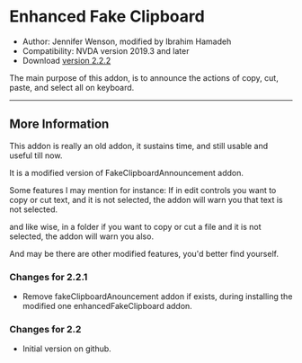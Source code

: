 # Enhanced Fake Clipboard #

*	Author: Jennifer Wenson, modified by Ibrahim Hamadeh
*	Compatibility: NVDA version 2019.3 and later
*	Download [version 2.2.2][1]

The main purpose of this addon, is to announce the actions of copy, cut, paste, and select all on keyboard.

***

## More Information

This addon is really an old addon, it sustains time, and still usable and useful till now.

It is a modified version of FakeClipboardAnnouncement addon.

Some features I may mention for instance: If in edit controls you want to copy or cut text, and it is not selected, the addon will warn you that text is not selected.

and like wise, in a folder if you want to copy or cut a file and it is not selected, the addon will warn you also. 

And may be there are other modified features, you'd  better find yourself.

### Changes for 2.2.1 ###

*	Remove fakeClipboardAnouncement addon if exists, during installing the modified one enhancedFakeClipboard addon.

### Changes for 2.2 ###

*	Initial version on github.

[1]: https://github.com/ibrahim-s/enhancedFakeClipboard/releases/download/2.2.2/enhancedFakeClipboard-2.2.2.nvda-addon
